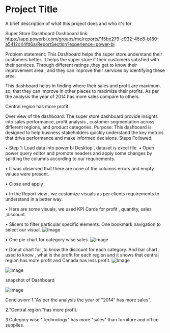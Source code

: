 
# Project Title

A brief description of what this project does and who it's for

Super Store Dashboard
Dashboard link: https://app.powerbi.com/groups/me/reports/1f5be279-c932-45c8-b180-a5412c44fd6a/ReportSection?experience=power-bi

Problem statement:
This Dashboard helps the super store understand their customers better. It helps the super store if their customers satisfied with their services. Through different ratings  ,they get to know their improvement area , and they can improve their services by identifying these area. 

 This dashboard helps in finding where their sales and profit are  maximum. so, that they can improve in other places to maximize their profits.
As per the analysis the year of 2014 has more sales compare to others.

Central region has more profit.

Over view of the dashboard:
The super store dashboard provide insights into sales performance, profit analysis , customer segmentation across different regions,  and product categories.
Purpose:
 This dashboard is designed to help business stakeholders quickly understand the key metrics that drive performance and make informed decisions.
Steps Followed:

•	Step 1: Load data into power bi Desktop , dataset is excel file.
•	Open power query editor and promote headers and apply some changes by splitting the columns according to our requirements.

•	It was observed that there are none of the columns errors and empty values were present.

•	Close and apply .

•	In the Report view , we customize visuals as per clients requirements to understand  in a better way.

•	Here are some visuals, we used KPI Cards for profit , quantity,  sales ,discount.

•	Slicers to filter particular specific elements. One bookmark navigation to select our visual.
![Image](https://github.com/user-attachments/assets/c8a9a0b5-ff16-4a4e-ac59-afd54bd38cc4)

•	One pie chart for category wise sales.
![Image](https://github.com/user-attachments/assets/49b538cd-425d-4b15-acec-d1b3077c0bbc)


•	Donut chart for ,to know the discount for each category.
And bar chart , used to know , what is the profit for each region  and it shows that central region has more profit and Canada has less profit.
![Image](https://github.com/user-attachments/assets/4ebb6dc5-98e5-44e5-b6bd-007e8352d186)

![Image](https://github.com/user-attachments/assets/9159e73e-c43e-4706-be8d-eb054aeba95b)

snapshot of Dashboard 

![Image](https://github.com/user-attachments/assets/fd3b7160-46c5-4429-8acd-12158540cdb2)

Conclusion:
1."As per the analysis the year of "2014" has more sales".

2."Central region "has more profit.

3.Category wise "Technology" has more "sales" than furniture and office supplies.

